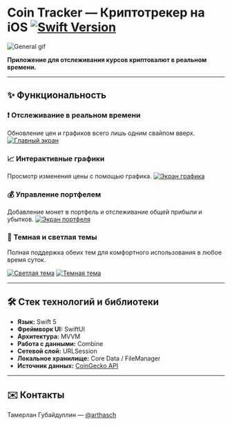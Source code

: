 # Coin Tracker — Криптотрекер на iOS [![Swift Version](https://img.shields.io/badge/Swift-5.0-orange)](https://swift.org)

![General gif](./Demo%20Gif/IMG_2200.gif)

**Приложение для отслеживания курсов криптовалют в реальном времени.**

---

## ✨ Функциональность

### ❗️ Отслеживание в реальном времени
Обновление цен и графиков всего лишь одним свайпом вверх.
[![Главный экран](https://i.postimg.cc/3RXzhcSv/IMG-2201.png)](https://postimg.cc/5YtsqnM4)

### 📈 Интерактивные графики
Просмотр изменения цены с помощью графика.
[![Экран графика](https://i.postimg.cc/x8sxTDKc/IMG-2202.png)](https://postimg.cc/2LZF2t9D)

### 💰 Управление портфелем
Добавление монет в портфель и отслеживание общей прибыли и убытков.
[![Экран портфеля](https://i.postimg.cc/d0KBFtz5/IMG-2203.png)](https://postimg.cc/18J6cPRF)

### 🌙 Темная и светлая темы
Полная поддержка обеих тем для комфортного использования в любое время суток.

[![Светлая тема](https://i.postimg.cc/D0s07nVc/Coin-Tracker.jpg)](https://postimg.cc/Zvb4ck59)  [![Темная тема](https://i.postimg.cc/P5nfzBgg/Coin-Tracker2.jpg)](https://postimg.cc/TpQXTHY0) 

---

## 🛠 Стек технологий и библиотеки

*   **Язык:** Swift 5
*   **Фреймворк UI:** SwiftUI
*   **Архитектура:** MVVM
*   **Работа с данными:** Combine
*   **Сетевой слой:** URLSession
*   **Локальное хранилище:** Core Data / FileManager
*   **Источник данных:** [CoinGecko API](https://www.coingecko.com)

---

## ✉️ Контакты

Тамерлан Губайдуллин — [@arthasch](https://t.me/arthasch)


